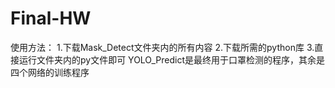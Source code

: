 # Final-HW
  使用方法：
  1.下载Mask_Detect文件夹内的所有内容
  2.下载所需的python库
  3.直接运行文件夹内的py文件即可
  YOLO_Predict是最终用于口罩检测的程序，其余是四个网络的训练程序
  
